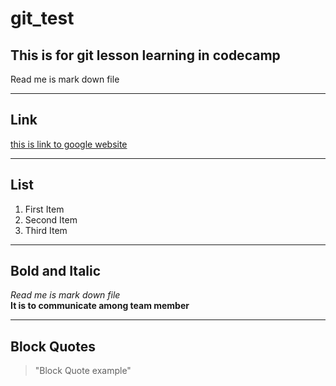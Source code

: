# git_test
## This is for git lesson learning in codecamp
Read me is mark down file  
 
____
## Link
[this is link to google website](https://www.google.com)  
____
## List
1. First Item
2. Second Item
3. Third Item
____
## Bold and Italic
*Read me is mark down file*  
**It is to communicate among team member**
____
## Block Quotes
> "Block Quote example"